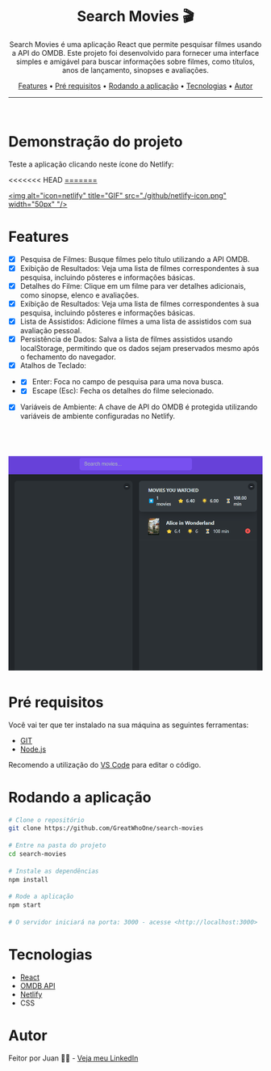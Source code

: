 <div align="center">
  <h1> Search Movies 🎬</h1>
</div>

<p align="center">
  Search Movies é uma aplicação React que permite pesquisar filmes usando a API do OMDB. Este projeto foi desenvolvido para fornecer uma interface simples e amigável para buscar informações sobre filmes, como títulos, anos de lançamento, sinopses e avaliações.
</p>

<p align="center">
  <a href="#features">Features</a> •
  <a href="#pré-requisitos">Pré requisitos</a> •  
  <a href="#rodando-a-aplicação">Rodando a aplicação</a> •
  <a href="#tecnologias">Tecnologias</a> •
  <a href="#autor">Autor</a>
</p>

---

<br>

# Demonstração do projeto

<p>Teste a aplicação clicando neste ícone do Netlify:</p>
<<<<<<< HEAD
<a href="https://search-movies-greatwhoone.netlify.app/">
=======

<img alt="icon=netlify" title="GIF" src="./github/netlify-icon.png" width="50px" "/>
</a>

# Features

- [x] Pesquisa de Filmes: Busque filmes pelo título utilizando a API OMDB.
- [x] Exibição de Resultados: Veja uma lista de filmes correspondentes à sua pesquisa, incluindo pôsteres e informações básicas.
- [x] Detalhes do Filme: Clique em um filme para ver detalhes adicionais, como sinopse, elenco e avaliações.
- [x] Exibição de Resultados: Veja uma lista de filmes correspondentes à sua pesquisa, incluindo pôsteres e informações básicas.
- [x] Lista de Assistidos: Adicione filmes a uma lista de assistidos com sua avaliação pessoal.
- [x] Persistência de Dados: Salva a lista de filmes assistidos usando localStorage, permitindo que os dados sejam preservados mesmo após o fechamento do navegador.
- [x] Atalhos de Teclado:
- - [x] Enter: Foca no campo de pesquisa para uma nova busca.
- - [x] Escape (Esc): Fecha os detalhes do filme selecionado.
- [x] Variáveis de Ambiente: A chave de API do OMDB é protegida utilizando variáveis de ambiente configuradas no Netlify.

<br/>
  <h1 align="center">
    <img alt="GIF" title="GIF" src="./github/Animacao1.gif"/>
  </h1>

# Pré requisitos

Você vai ter que ter instalado na sua máquina as seguintes ferramentas:

- [GIT](https://git-scm.com/)
- [Node.js](https://git-scm.com/)

Recomendo a utilização do [VS Code](https://code.visualstudio.com/) para editar o código.

# Rodando a aplicação

```bash
# Clone o repositório
git clone https://github.com/GreatWhoOne/search-movies

# Entre na pasta do projeto
cd search-movies

# Instale as dependências
npm install

# Rode a aplicação
npm start

# O servidor iniciará na porta: 3000 - acesse <http://localhost:3000>
```

# Tecnologias

- [React](https://git-scm.com/)
- [OMDB API](https://www.omdbapi.com/)
- [Netlify](https://www.netlify.com/)
- CSS

# Autor

Feitor por Juan 🙋🏾 - [Veja meu LinkedIn](https://www.linkedin.com/in/juan-cruz-pereira/)
